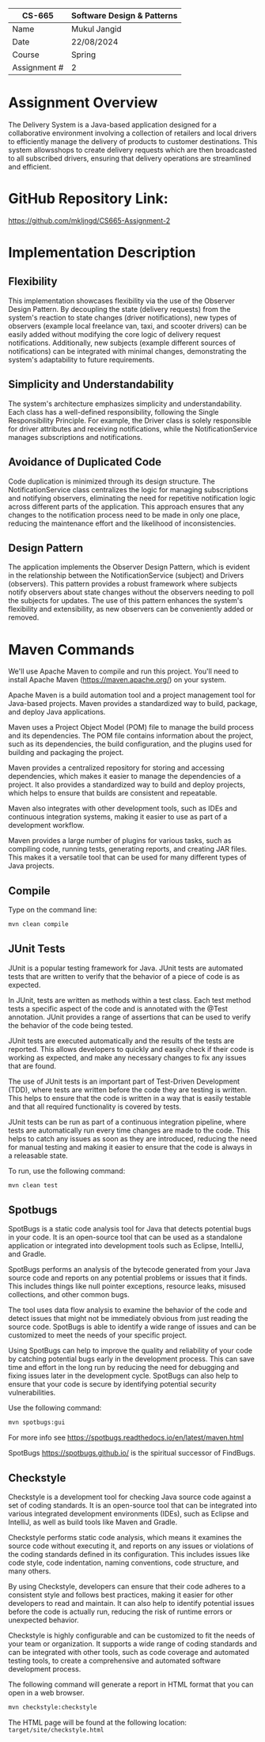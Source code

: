 
| CS-665       | Software Design & Patterns |
|--------------|----------------------------|
| Name         | Mukul Jangid               |
| Date         | 22/08/2024                 |
| Course       | Spring                     |
| Assignment # | 2                          |

# Assignment Overview
The Delivery System is a Java-based application designed for a collaborative environment involving 
a collection of retailers and local drivers to efficiently manage the delivery of products to 
customer destinations. This system allowsshops to create delivery requests which are then broadcasted
 to all subscribed drivers, ensuring that delivery operations are streamlined and efficient.


# GitHub Repository Link:
https://github.com/mkljngd/CS665-Assignment-2
# Implementation Description 


## Flexibility
This implementation showcases flexibility via the use of the Observer Design Pattern. By decoupling the 
state (delivery requests) from the system's reaction to state changes (driver notifications), new types of 
observers (example local freelance van, taxi, and scooter drivers) can be easily added without modifying the core logic 
of delivery request notifications. Additionally, new subjects (example different sources of notifications) can be 
integrated with minimal changes, demonstrating the system's adaptability to future requirements.

## Simplicity and Understandability
The system's architecture emphasizes simplicity and understandability. Each class has a well-defined responsibility, 
following the Single Responsibility Principle. For example, the Driver class is solely responsible for driver 
attributes and receiving notifications, while the NotificationService manages subscriptions and notifications.


## Avoidance of Duplicated Code
Code duplication is minimized through its design structure. The NotificationService class centralizes the logic for 
managing subscriptions and notifying observers, eliminating the need for repetitive notification logic across different
parts of the application. This approach ensures that any changes to the notification process need to be made in only
one place, reducing the maintenance effort and the likelihood of inconsistencies.



## Design Pattern
The application implements the Observer Design Pattern, which is evident in the relationship between the 
NotificationService (subject) and Drivers (observers). This pattern provides a robust framework where subjects notify 
observers about state changes without the observers needing to poll the subjects for updates. The use of this pattern
enhances the system's flexibility and extensibility, as new observers can be conveniently added or removed.


# Maven Commands

We'll use Apache Maven to compile and run this project. You'll need to install Apache Maven (https://maven.apache.org/) on your system. 

Apache Maven is a build automation tool and a project management tool for Java-based projects. Maven provides a standardized way to build, package, and deploy Java applications.

Maven uses a Project Object Model (POM) file to manage the build process and its dependencies. The POM file contains information about the project, such as its dependencies, the build configuration, and the plugins used for building and packaging the project.

Maven provides a centralized repository for storing and accessing dependencies, which makes it easier to manage the dependencies of a project. It also provides a standardized way to build and deploy projects, which helps to ensure that builds are consistent and repeatable.

Maven also integrates with other development tools, such as IDEs and continuous integration systems, making it easier to use as part of a development workflow.

Maven provides a large number of plugins for various tasks, such as compiling code, running tests, generating reports, and creating JAR files. This makes it a versatile tool that can be used for many different types of Java projects.

## Compile
Type on the command line: 

```bash
mvn clean compile
```



## JUnit Tests
JUnit is a popular testing framework for Java. JUnit tests are automated tests that are written to verify that the behavior of a piece of code is as expected.

In JUnit, tests are written as methods within a test class. Each test method tests a specific aspect of the code and is annotated with the @Test annotation. JUnit provides a range of assertions that can be used to verify the behavior of the code being tested.

JUnit tests are executed automatically and the results of the tests are reported. This allows developers to quickly and easily check if their code is working as expected, and make any necessary changes to fix any issues that are found.

The use of JUnit tests is an important part of Test-Driven Development (TDD), where tests are written before the code they are testing is written. This helps to ensure that the code is written in a way that is easily testable and that all required functionality is covered by tests.

JUnit tests can be run as part of a continuous integration pipeline, where tests are automatically run every time changes are made to the code. This helps to catch any issues as soon as they are introduced, reducing the need for manual testing and making it easier to ensure that the code is always in a releasable state.

To run, use the following command:
```bash
mvn clean test
```


## Spotbugs 

SpotBugs is a static code analysis tool for Java that detects potential bugs in your code. It is an open-source tool that can be used as a standalone application or integrated into development tools such as Eclipse, IntelliJ, and Gradle.

SpotBugs performs an analysis of the bytecode generated from your Java source code and reports on any potential problems or issues that it finds. This includes things like null pointer exceptions, resource leaks, misused collections, and other common bugs.

The tool uses data flow analysis to examine the behavior of the code and detect issues that might not be immediately obvious from just reading the source code. SpotBugs is able to identify a wide range of issues and can be customized to meet the needs of your specific project.

Using SpotBugs can help to improve the quality and reliability of your code by catching potential bugs early in the development process. This can save time and effort in the long run by reducing the need for debugging and fixing issues later in the development cycle. SpotBugs can also help to ensure that your code is secure by identifying potential security vulnerabilities.

Use the following command:

```bash
mvn spotbugs:gui 
```

For more info see 
https://spotbugs.readthedocs.io/en/latest/maven.html

SpotBugs https://spotbugs.github.io/ is the spiritual successor of FindBugs.


## Checkstyle 

Checkstyle is a development tool for checking Java source code against a set of coding standards. It is an open-source tool that can be integrated into various integrated development environments (IDEs), such as Eclipse and IntelliJ, as well as build tools like Maven and Gradle.

Checkstyle performs static code analysis, which means it examines the source code without executing it, and reports on any issues or violations of the coding standards defined in its configuration. This includes issues like code style, code indentation, naming conventions, code structure, and many others.

By using Checkstyle, developers can ensure that their code adheres to a consistent style and follows best practices, making it easier for other developers to read and maintain. It can also help to identify potential issues before the code is actually run, reducing the risk of runtime errors or unexpected behavior.

Checkstyle is highly configurable and can be customized to fit the needs of your team or organization. It supports a wide range of coding standards and can be integrated with other tools, such as code coverage and automated testing tools, to create a comprehensive and automated software development process.

The following command will generate a report in HTML format that you can open in a web browser. 

```bash
mvn checkstyle:checkstyle
```

The HTML page will be found at the following location:
`target/site/checkstyle.html`




